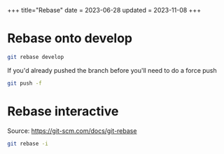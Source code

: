 +++
title="Rebase"
date = 2023-06-28
updated = 2023-11-08
+++

# Rebase onto develop

```sh
git rebase develop
```

If you'd already pushed the branch before you'll need to do a force push

```sh
git push -f
```

# Rebase interactive

Source: <https://git-scm.com/docs/git-rebase>

```sh
git rebase -i
```

